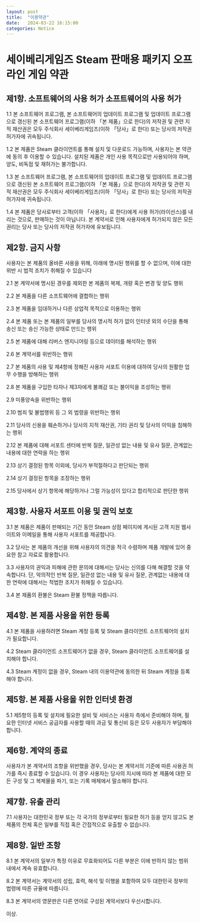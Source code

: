 ```yaml
---
layout: post
title:  "이용약관"
date:   2024-03-22 16:15:00
categories: Notice
---
```


# 세이베리게임즈 Steam 판매용 패키지 오프라인 게임 약관

## 제1항. 소프트웨어의 사용 허가 소프트웨어의 사용 허가
1.1 본 소프트웨어 프로그램, 본 소프트웨어의 업데이트 프로그램 및 업데이트 프로그램으로 갱신된 본 소프트웨어 프로그램(이하 「본 제품」으로 한다)의 저작권 및 관련 지적 재산권은 모두 주식회사 세이베리게임즈(이하 「당사」로 한다) 또는 당사의 저작권 허가자에 귀속됩니다.

1.2 본 제품은 Steam 클라이언트를 통해 설치 및 다운로드 가능하며, 사용자는 본 약관에 동의 후 이용할 수 있습니다. 설치된 제품은 개인 사용 목적으로만 사용되어야 하며, 양도, 비독점 및 재허가는 불가합니다.

1.3 본 소프트웨어 프로그램, 본 소프트웨어의 업데이트 프로그램 및 업데이트 프로그램으로 갱신된 본 소프트웨어 프로그램(이하 「본 제품」으로 한다)의 저작권 및 관련 지적 재산권은 모두 주식회사 세이베리게임즈(이하 「당사」로 한다) 또는 당사의 저작권 허가자에 귀속됩니다.

1.4 본 제품은 당사로부터 고객(이하 「사용자」로 한다)에게 사용 허가(라이선스)를 내리는 것으로, 판매하는 것이 아닙니다. 본 계약서로 인해 사용자에게 허가되지 않은 모든 권리는 당사 또는 당사의 저작권 허가자에 유보됩니다.


## 제2항. 금지 사항
사용자는 본 제품의 올바른 사용을 위해, 아래에 명시된 행위를 할 수 없으며, 이에 대한 위반 시 법적 조치가 취해질 수 있습니다

2.1 본 계약서에 명시된 경우를 제외한 본 제품의 복제, 개량 혹은 변경 및 양도 행위

2.2 본 제품을 다른 소프트웨어에 결합하는 행위

2.3 본 제품을 임대하거나 다른 상업적 목적으로 이용하는 행위

2.4 본 제품 또는 본 제품의 일부를 당사의 명시적 허가 없이 인터넷 외의 수단을 통해 송신 또는 송신 가능한 상태로 만드는 행위

2.5 본 제품에 대해 리버스 엔지니어링 등으로 데이터를 해석하는 행위

2.6 본 계약서를 위반하는 행위

2.7 본 제품의 사용 및 제4항에 정해진 사용자 서포트 이용에 대하여 당사의 원활한 업무 수행을 방해하는 행위

2.8 본 제품을 구입한 타자나 제3자에게 불쾌감 또는 불이익을 조성하는 행위

2.9 미풍양속을 위반하는 행위

2.10 범죄 및 불법행위 등 그 외 법령을 위반하는 행위

2.11 당사의 신용을 훼손하거나 당사의 지적 재산권, 기타 권리 및 당사의 이익을 침해하는 행위

2.12 본 제품에 대해 서포트 센터에 반복 질문, 일관성 없는 내용 및 유사 질문, 관계없는 내용에 대한 연락을 하는 행위

2.13 상기 결정된 항목 이외에, 당사가 부적절하다고 판단되는 행위

2.14 상기 결정된 항목을 조장하는 행위

2.15 당사에서 상기 항목에 해당하거나 그럴 가능성이 있다고 합리적으로 판단한 행위


## 제3항. 사용자 서포트 이용 및 권익 보호

3.1 본 제품은 제품이 판매되는 기간 동안 Steam 상점 페이지에 게시된 고객 지원 웹사이트와 이메일을 통해 사용자 서포트를 제공합니다.

3.2 당사는 본 제품의 개선을 위해 사용자의 의견을 적극 수렴하며 제품 개발에 있어 중요한 참고 자료로 활용합니다.

3.3 사용자의 권익과 피해에 관한 문의에 대해서는 당사는 신의를 다해 해결할 것을 약속합니다. 단, 악의적인 반복 질문, 일관성 없는 내용 및 유사 질문, 관계없는 내용에 대한 연락에 대해서는 적법한 조치가
취해질 수 있습니다.

3.4 본 제품의 환불은 Steam 환불 정책을 따릅니다.


## 제4항. 본 제품 사용을 위한 등록

4.1 본 제품을 사용하려면 Steam 계정 등록 및 Steam 클라이언트 소프트웨어의 설치가 필요합니다.

4.2 Steam 클라이언트 소프트웨어가 없을 경우, Steam 클라이언트 소프트웨어를 설치해야 합니다.

4.3 Steam 계정이 없을 경우, Steam 내의 이용약관에 동의한 뒤 Steam 계정을 등록해야 합니다.


## 제5항. 본 제품 사용을 위한 인터넷 환경

5.1 제5항의 등록 및 설치에 필요한 설비 및 서비스는 사용자 측에서 준비해야 하며, 필요한 인터넷 서비스 공급자를 사용할 때의 과금 및 통신비 등은 모두 사용자가 부담해야 합니다.


## 제6항. 계약의 종료
사용자가 본 계약서의 조항을 위반했을 경우, 당사는 본 계약서의 기준에 따른 사용권 허가를 즉시 종료할 수 있습니다. 이 경우 사용자는 당사의 지시에 따라 본 제품에 대한 모든 구성 및 그 복제물을 파기, 또는 기록 매체에서 말소해야 합니다.


## 제7항. 유출 관리

7.1 사용자는 대한민국 정부 또는 각 국가의 정부로부터 필요한 허가 등을 얻지 않고도 본 제품의 전체 혹은 일부를 직접 혹은 간접적으로 유출할 수 없습니다.


## 제8항. 일반 조항

8.1 본 계약서의 일부가 특정 이유로 무효화되어도 다른 부분은 이에 반하지 않는 범위 내에서 계속 유효합니다.

8.2 본 계약서는 계약서의 성립, 효력, 해석 및 이행을 포함하여 모두 대한민국 정부의 법령에 따른 규율에 따릅니다.

8.3 본 계약서의 영문판은 다른 언어로 구성된 계약서보다 우선시합니다.


이상.
